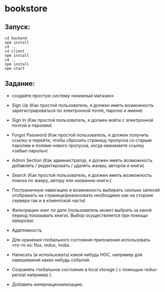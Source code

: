 # bookstore
## Запуск:
```
cd backend
npm install
cd ..
cd client
npm install
cd ..
npm install
npm start
```


## Задание: 
* создайте простую систему «книжный магазин»

* Sign Up (Как простой пользователь, я должен иметь возможность зарегистрироваться по электронной почте, паролю и имени)
* Sign In (Как простой пользователь, я должен войти с электронной почтой и паролем)
* Forgot Password (Как простой пользователь, я должен получить ссылку и перейти, чтобы сбросить страницу пропуска со старым паролем и полями нового пропуска, когда нажимаете ссылку «забыл пароль»)
* Admin Section (Как администратор, я должен иметь возможность добавлять / редактировать / удалять жанры, авторов и книги)
* Search (Как простой пользователь, я должен иметь возможность поиска по жанру, автору или названию книги.)
* Постраничную навигацию и возможность выбирать сколько записей отображать на странице(реализовать необходимо как на стороне сервера так и в клиентской части) 
* Фильтрацию книг по дате (пользователь может выбрать за какой период  показывать книги). Выбор осуществляется  при помощи datepicker.
* Адаптивность
* Для хранения глобального состояния приложения использовать что-то из: flux, redux, mobx.
* Написать (и использовать) какой нибудь HOC, например для навешивания каких нибудь событий.
* Сохранять глобальное состояние в local storage ( с помощью redux-persist например ).
* Добавить интернационализацию.
